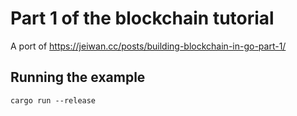 # Part 1 of the blockchain tutorial

A port of https://jeiwan.cc/posts/building-blockchain-in-go-part-1/

## Running the example

```
cargo run --release
```
